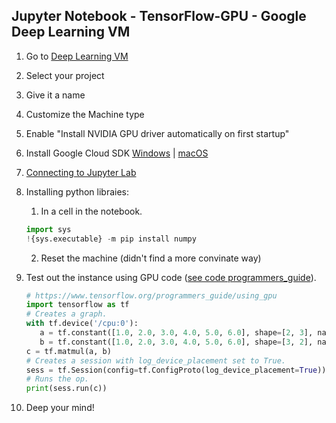 ## Jupyter Notebook - TensorFlow-GPU - Google Deep Learning VM

1. Go to [Deep Learning VM](https://console.cloud.google.com/marketplace/details/click-to-deploy-images/deeplearning?angularJsUrl=%2Fmarketplace%2Fdetails%2Fclick-to-deploy-images%2Fdeeplearning&authuser=1)
2. Select your project
3. Give it a name
4. Customize the Machine type
5. Enable "Install NVIDIA GPU driver automatically on first startup"
   
6. Install Google Cloud SDK [Windows](https://cloud.google.com/sdk/docs/quickstart-windows) | [ macOS](https://cloud.google.com/sdk/docs/quickstart-macos)
7. [Connecting to Jupyter Lab](https://cloud.google.com/deep-learning-vm/docs/jupyter)
8. Installing python libraies: 
   1.  In a cell in the notebook.
    ```python
    import sys
    !{sys.executable} -m pip install numpy  
    ```
    2. Reset the machine (didn't find a more convinate way)
9. Test out the instance using GPU code ([see code programmers_guide](https://www.tensorflow.org/programmers_guide/using_gpu)).
   ```python
   # https://www.tensorflow.org/programmers_guide/using_gpu
   import tensorflow as tf
   # Creates a graph.
   with tf.device('/cpu:0'):
      a = tf.constant([1.0, 2.0, 3.0, 4.0, 5.0, 6.0], shape=[2, 3], name='a')
      b = tf.constant([1.0, 2.0, 3.0, 4.0, 5.0, 6.0], shape=[3, 2], name='b')
   c = tf.matmul(a, b)
   # Creates a session with log_device_placement set to True.
   sess = tf.Session(config=tf.ConfigProto(log_device_placement=True))
   # Runs the op.
   print(sess.run(c))
   ```
10. Deep your mind!
